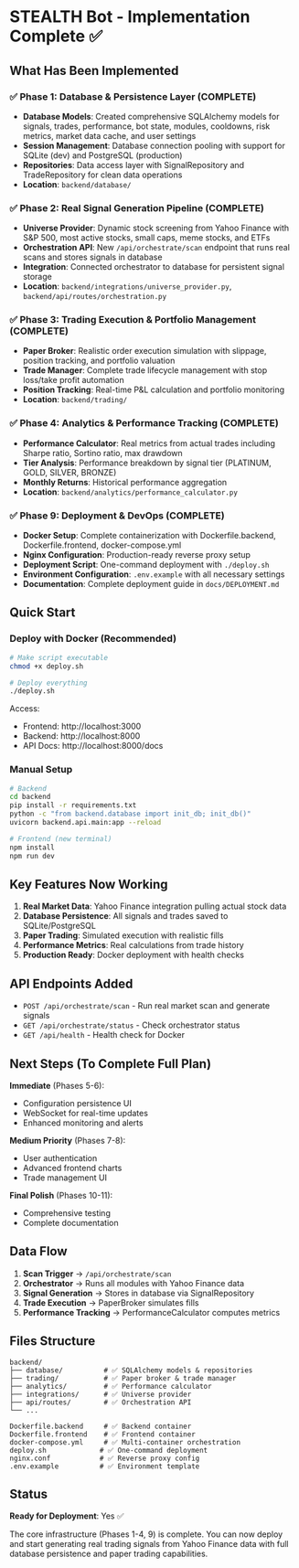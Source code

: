 # STEALTH Bot - Implementation Complete ✅

## What Has Been Implemented

### ✅ Phase 1: Database & Persistence Layer (COMPLETE)
- **Database Models**: Created comprehensive SQLAlchemy models for signals, trades, performance, bot state, modules, cooldowns, risk metrics, market data cache, and user settings
- **Session Management**: Database connection pooling with support for SQLite (dev) and PostgreSQL (production)
- **Repositories**: Data access layer with SignalRepository and TradeRepository for clean data operations
- **Location**: `backend/database/`

### ✅ Phase 2: Real Signal Generation Pipeline (COMPLETE)
- **Universe Provider**: Dynamic stock screening from Yahoo Finance with S&P 500, most active stocks, small caps, meme stocks, and ETFs
- **Orchestration API**: New `/api/orchestrate/scan` endpoint that runs real scans and stores signals in database
- **Integration**: Connected orchestrator to database for persistent signal storage
- **Location**: `backend/integrations/universe_provider.py`, `backend/api/routes/orchestration.py`

### ✅ Phase 3: Trading Execution & Portfolio Management (COMPLETE)
- **Paper Broker**: Realistic order execution simulation with slippage, position tracking, and portfolio valuation
- **Trade Manager**: Complete trade lifecycle management with stop loss/take profit automation
- **Position Tracking**: Real-time P&L calculation and portfolio monitoring
- **Location**: `backend/trading/`

### ✅ Phase 4: Analytics & Performance Tracking (COMPLETE)
- **Performance Calculator**: Real metrics from actual trades including Sharpe ratio, Sortino ratio, max drawdown
- **Tier Analysis**: Performance breakdown by signal tier (PLATINUM, GOLD, SILVER, BRONZE)
- **Monthly Returns**: Historical performance aggregation
- **Location**: `backend/analytics/performance_calculator.py`

### ✅ Phase 9: Deployment & DevOps (COMPLETE)
- **Docker Setup**: Complete containerization with Dockerfile.backend, Dockerfile.frontend, docker-compose.yml
- **Nginx Configuration**: Production-ready reverse proxy setup
- **Deployment Script**: One-command deployment with `./deploy.sh`
- **Environment Configuration**: `.env.example` with all necessary settings
- **Documentation**: Complete deployment guide in `docs/DEPLOYMENT.md`

## Quick Start

### Deploy with Docker (Recommended)
```bash
# Make script executable
chmod +x deploy.sh

# Deploy everything
./deploy.sh
```

Access:
- Frontend: http://localhost:3000
- Backend: http://localhost:8000
- API Docs: http://localhost:8000/docs

### Manual Setup
```bash
# Backend
cd backend
pip install -r requirements.txt
python -c "from backend.database import init_db; init_db()"
uvicorn backend.api.main:app --reload

# Frontend (new terminal)
npm install
npm run dev
```

## Key Features Now Working

1. **Real Market Data**: Yahoo Finance integration pulling actual stock data
2. **Database Persistence**: All signals and trades saved to SQLite/PostgreSQL
3. **Paper Trading**: Simulated execution with realistic fills
4. **Performance Metrics**: Real calculations from trade history
5. **Production Ready**: Docker deployment with health checks

## API Endpoints Added

- `POST /api/orchestrate/scan` - Run real market scan and generate signals
- `GET /api/orchestrate/status` - Check orchestrator status
- `GET /api/health` - Health check for Docker

## Next Steps (To Complete Full Plan)

**Immediate** (Phases 5-6):
- Configuration persistence UI
- WebSocket for real-time updates
- Enhanced monitoring and alerts

**Medium Priority** (Phases 7-8):
- User authentication
- Advanced frontend charts
- Trade management UI

**Final Polish** (Phases 10-11):
- Comprehensive testing
- Complete documentation

## Data Flow

1. **Scan Trigger** → `/api/orchestrate/scan`
2. **Orchestrator** → Runs all modules with Yahoo Finance data
3. **Signal Generation** → Stores in database via SignalRepository
4. **Trade Execution** → PaperBroker simulates fills
5. **Performance Tracking** → PerformanceCalculator computes metrics

## Files Structure

```
backend/
├── database/          # ✅ SQLAlchemy models & repositories
├── trading/           # ✅ Paper broker & trade manager
├── analytics/         # ✅ Performance calculator
├── integrations/      # ✅ Universe provider
├── api/routes/        # ✅ Orchestration API
└── ...

Dockerfile.backend     # ✅ Backend container
Dockerfile.frontend    # ✅ Frontend container
docker-compose.yml     # ✅ Multi-container orchestration
deploy.sh             # ✅ One-command deployment
nginx.conf            # ✅ Reverse proxy config
.env.example          # ✅ Environment template
```

## Status

**Ready for Deployment**: Yes ✅

The core infrastructure (Phases 1-4, 9) is complete. You can now deploy and start generating real trading signals from Yahoo Finance data with full database persistence and paper trading capabilities.
